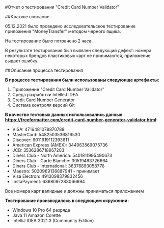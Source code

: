 #Отчет о тестировании "Credit Card Number Validator"

##Краткое описание

05.12.2021 было проведено исследовательское тестирование приложения "MoneyTransfer" методом черного ящика.

На тестирование было потрачено 2 часа.

В результате тестирования был выявлен следующий дефект: номера некоторых брендов пластиковых карт не принимаются, приложение выдает ошибку.

##Описание процесса тестирования

**В процессе тестирования были использованы следуюище артефакты:**
1. Приложение "Credit Card Number Validator"
2. Среда разработки IntelleJ IDEA
3. Credit Card Number Generator
4. Система контроля версий Git


**В качестве тестовых данных использовались данные https://freeformatter.com/credit-card-number-generator-validator.html:**
* VISA: 4716481078870788
* MasterCard: 5482503536816530
* Discover: 6011919112393611
* American Express (AMEX): 344963569075736
* JCB: 3536286718967203
* Diners Club - North America: 5401811995490673
* Diners Club - Carte Blanche: 30519463726664
* Diners Club - International: 36376893058778
* Maestro: 5020969136887941 - принимает
* Visa Electron: 4913098379832456
* InstaPayment: 6398097283066994

Все номера карт валидные и должны приниматься приложением

**Тестирование производилось в следующем окружении:**
* Windows 10 Pro 64 разряда
* Java 11 Amazon Corette
* IntelliJ IDEA 2021.3 (Community Edition)